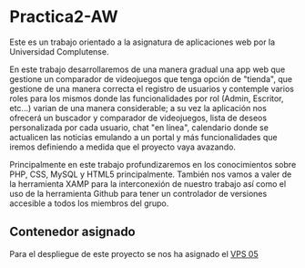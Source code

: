 # Practica2-AW

  Este es un trabajo orientado a la asignatura de aplicaciones web por la Universidad Complutense.

  En este trabajo desarrollaremos de una manera gradual una app web que gestione un comparador de videojuegos que tenga opción de "tienda", que gestione de una manera
correcta el registro de usuarios y contemple varios roles para los mismos donde las funcionalidades por rol (Admin, Escritor, etc...) varian de una manera considerable;
a su vez la aplicación nos ofrecerá un buscador y comparador de videojuegos, lista de deseos personalizada por cada usuario, chat "en línea", calendario donde se actualicen
las noticias emulando a un portal y más funcionalidades que iremos definiendo a medida que el proyecto vaya avazando.

  Principalmente en este trabajo profundizaremos en los conocimientos sobre PHP, CSS, MySQL y HTML5 principalmente. También nos vamos a valer de la herramienta XAMP para 
la interconexión de nuestro trabajo así como el uso de la herramienta Github para tener un controlador de versiones accesible a todos los miembros del grupo.

## Contenedor asignado

Para el despliegue de este proyecto se nos ha asignado el [VPS 05](https://vm05.containers.fdi.ucm.es/)
